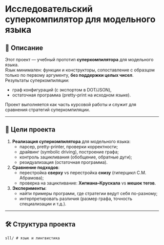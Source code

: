 # Исследовательский суперкомпилятор для модельного языка

## 📌 Описание
Этот проект — учебный прототип **суперкомпилятора** для модельного языка.  
Язык минимален: функции и конструкторы, сопоставление с образцом только по первому аргументу, **без поддержки целых чисел**.  
Результаты суперкомпиляции:
- граф конфигураций (с экспортом в DOT/JSON),
- остаточная программа (pretty-print на исходном языке).

Проект выполняется как часть курсовой работы и служит для сравнения стратегий суперкомпиляции.

---

## 🎯 Цели проекта
1. **Реализация суперкомпилятора** для модельного языка:
   - парсер, pretty-printer, проверки корректности;
   - драйвинг (symbolic driving), построение графа;
   - контроль зацикливания (обобщение, обратные дуги);
   - резидуализация (остаточная программа).
2. **Сравнение подходов**:
   - перестройка **сверху** vs перестройка **снизу** (гиперцикл С.М. Абрамова);
   - проверка на зацикливание: **Хигмана–Крускала** vs **мешок тегов**.
3. **Эксперименты**:
   - найти примеры программ, где стратегии ведут себя по-разному;
   - интерпретировать различия (размер графа, точность специализации и т.д.).

---

## 🛠️ Структура проекта
```
sll/ # язык и лингвистика

